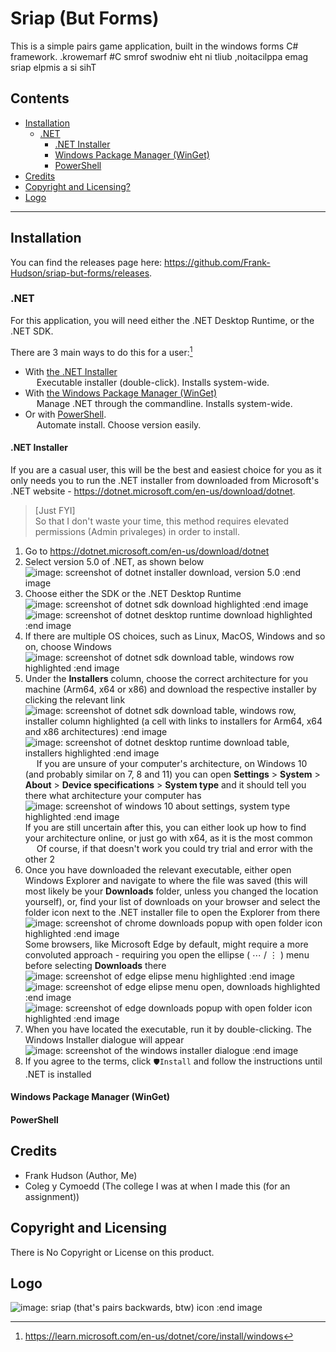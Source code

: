 ﻿# Sriap (But Forms)

This is a simple pairs game application, built in the windows forms C# framework.
.krowemarf #C smrof swodniw eht ni tliub ,noitacilppa emag sriap elpmis a si sihT

## Contents

- [Installation](#installation)
  - [.NET](#net)
    - [.NET Installer](#net-installer)
    - [Windows Package Manager (WinGet)](#windows-package-manager-winget)
    - [PowerShell](#powershell)
- [Credits](#credits)
- [Copyright and Licensing?](#copyright-and-licensing)
- [Logo](#logo)

---

## Installation

You can find the releases page here: <https://github.com/Frank-Hudson/sriap-but-forms/releases>.

### .NET

For this application, you will need either the .NET Desktop Runtime, or the .NET SDK.

There are 3 main ways to do this for a user:[^1]

- With [the .NET Installer](#net-installer)
  <br>&emsp; Executable installer (double-click). Installs system-wide.
- With [the Windows Package Manager (WinGet)](#windows-package-manager-winget)
  <br>&emsp; Manage .NET through the commandline. Installs system-wide.
- Or with [PowerShell](#powershell).
  <br>&emsp; Automate install. Choose version easily.

#### .NET Installer

If you are a casual user, this will be the best and easiest choice for you as it only needs you to run the .NET installer from downloaded from Microsoft's .NET website - <https://dotnet.microsoft.com/en-us/download/dotnet>.

> \[Just FYI]  
> So that I don't waste your time, this method requires elevated permissions (Admin privaleges) in order to install.

1. Go to <https://dotnet.microsoft.com/en-us/download/dotnet>
2. Select version 5.0 of .NET, as shown below
   ![image: screenshot of dotnet installer download, version 5.0 :end image](./docs/screenshot-dotnet_installer_download_version_5.0.png)
3. Choose either the SDK or the .NET Desktop Runtime
   ![image: screenshot of dotnet sdk download highlighted :end image](./docs/screenshot-dotnet_5.0_item_downloads_full_sdk_highlighted.png)
   ![image: screenshot of dotnet desktop runtime download highlighted :end image](./docs/screenshot-dotnet_5.0_item_downloads_full_desktop_runtime_highlighted.png)
4. If there are multiple OS choices, such as Linux, MacOS, Windows and so on, choose Windows
   ![image: screenshot of dotnet sdk download table, windows row highlighted :end image](./docs/screenshot-dotnet_5.0_item_downloads_sdk_windows_highlighted.png)
5. Under the **Installers** column, choose the correct architecture for you machine (Arm64, x64 or x86) and download the respective installer by clicking the relevant link
   ![image: screenshot of dotnet sdk download table, windows row, installer column highlighted (a cell with links to installers for Arm64, x64 and x86 architectures) :end image](./docs/screenshot-dotnet_5.0_item_downloads_sdk_windows_installer_highlighted.png)
   ![image: screenshot of dotnet desktop runtime download table, installers highlighted :end image](./docs/screenshot-dotnet_5.0_item_downloads_desktop_runtime_windows_installer_highlighted.png)
   <br>&emsp; If you are unsure of your computer's architecture, on Windows 10 (and probably similar on 7, 8 and 11) you can open **Settings** > **System** > **About** > **Device specifications** > **System type** and it should tell you there what architecture your computer has
   ![image: screenshot of windows 10 about settings, system type highlighted :end image](./docs/screenshot-windows_10_settings_architecture.png)
   If you are still uncertain after this, you can either look up how to find your architecture online, or just go with x64, as it is the most common
   <br>&emsp; Of course, if that doesn't work you could try trial and error with the other 2
7. Once you have downloaded the relevant executable, either open Windows Explorer and navigate to where the file was saved (this will most likely be your **Downloads** folder, unless you changed the location yourself), or, find your list of downloads on your browser and select the folder icon next to the .NET installer file to open the Explorer from there
   ![image: screenshot of chrome downloads popup with open folder icon highlighted :end image](./docs/screenshot-chrome_downloads.png)
   Some browsers, like Microsoft Edge by default, might require a more convoluted approach - requiring you open the ellipse ( &ctdot; / &vellip; ) menu before selecting **Downloads** there
   ![image: screenshot of edge elipse menu highlighted :end image](./docs/screenshot-edge_downloads_verbose_1.png)
   ![image: screenshot of edge elipse menu open, downloads highlighted :end image](./docs/screenshot-edge_downloads_verbose_2.png)
   ![image: screenshot of edge downloads popup with open folder icon highlighted :end image](./docs/screenshot-edge_downloads.png)
8. When you have located the executable, run it by double-clicking. The Windows Installer dialogue will appear
   ![image: screenshot of the windows installer dialogue :end image](./docs/screenshot-dotnet_windows_installer_dialogue.png)
9. If you agree to the terms, click `🛡️Install` and follow the instructions until .NET is installed

#### Windows Package Manager (WinGet)

#### PowerShell

## Credits

- Frank Hudson (Author, Me)
- Coleg y Cymoedd (The college I was at when I made this (for an assignment))

## Copyright and Licensing

There is No Copyright or License on this product.

## Logo

![image: sriap (that's pairs backwards, btw) icon :end image](./icon_2.ico)

[^1]: https://learn.microsoft.com/en-us/dotnet/core/install/windows
